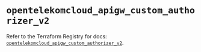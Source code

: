 # `opentelekomcloud_apigw_custom_authorizer_v2`

Refer to the Terraform Registry for docs: [`opentelekomcloud_apigw_custom_authorizer_v2`](https://registry.terraform.io/providers/opentelekomcloud/opentelekomcloud/1.36.25/docs/resources/apigw_custom_authorizer_v2).
